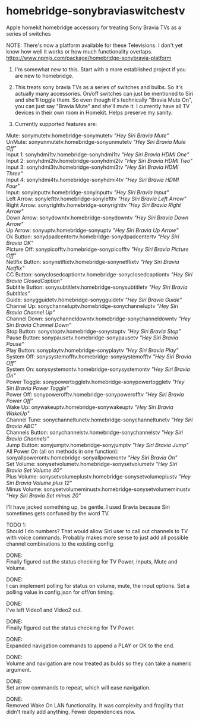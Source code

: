 # homebridge-sonybraviaswitchestv
Apple homekit homebridge accessory for treating Sony Bravia TVs as a series of switches

NOTE: There's now a platform available for these Televisions.  I don't yet know how well it works or how much functionality overlaps.
https://www.npmjs.com/package/homebridge-sonybravia-platform


1. I'm somewhat new to this.  Start with a more established project if you are new to homebridge.

2. This treats sony bravia TVs as a series of switches and bulbs.  So it's actually many accessories.  On/off switches can just be mentioned to Siri and she'll toggle them.  So even though it's technically "Bravia Mute On", you can just say "Bravia Mute" and she'll mute it.  I currently have all TV devices in their own room in Homekit.  Helps preserve my sanity.

3. Currently supported features are: </i><br>

Mute: sonymutetv.homebridge-sonymutetv <i>"Hey Siri Bravia Mute"</i><br>
UnMute: sonyunmutetv.homebridge-sonyunmutetv  <i>"Hey Siri Bravia Mute Off"</i><br>
Input 1: sonyhdmi1tv.homebridge-sonyhdmi1tv  <i>"Hey Siri Bravia HDMI One"</i><br>
Input 2: sonyhdmi2tv.homebridge-sonyhdmi2tv  <i>"Hey Siri Bravia HDMI Two"</i><br>
Input 3: sonyhdmi3tv.homebridge-sonyhdmi3tv  <i>"Hey Siri Bravia HDMI Three"</i><br>
Input 4: sonyhdmi4tv.homebridge-sonyhdmi4tv  <i>"Hey Siri Bravia HDMI Four"</i><br>
Input: sonyinputtv.homebridge-sonyinputtv  <i>"Hey Siri Bravia Input"</i><br>
Left Arrow: sonylefttv.homebridge-sonylefttv  <i>"Hey Siri Bravia Left Arrow"</i><br>
Right Arrow: sonyrighttv.homebridge-sonyrighttv  <i>"Hey Siri Bravia Right Arrow"</i><br>
Down Arrow: sonydowntv.homebridge-sonydowntv  <i>"Hey Siri Bravia Down Arrow"</i><br>
Up Arrow: sonyuptv.homebridge-sonyuptv  <i>"Hey Siri Bravia Up Arrow"</i><br>
Ok Button: sonydpadcentertv.homebridge-sonydpadcentertv  <i>"Hey Siri Bravia OK"</i><br>
Picture Off: sonypicofftv.homebridge-sonypicofftv  <i>"Hey Siri Bravia Picture Off"</i><br>
Netlfix Button: sonynetflixtv.homebridge-sonynetflixtv  <i>"Hey Siri Bravia Netflix"</i><br>
CC Button: sonyclosedcaptiontv.homebridge-sonyclosedcaptiontv <i>"Hey Siri Bravia ClosedCaption"</i><br>
Subtitle Button: sonysubtitletv.homebridge-sonysubtitletv <i>"Hey Siri Bravia Subtitles"</i><br>
Guide: sonygguidetv.homebridge-sonygguidetv <i>"Hey Siri Bravia Guide"</i><br>
Channel Up: sonychanneluptv.homebridge-sonychanneluptv <i>"Hey Siri Bravia Channel Up"</i><br>
Channel Down: sonychanneldowntv.homebridge-sonychanneldowntv <i>"Hey Siri Bravia Channel Down"</i><br>
Stop Button: sonystoptv.homebridge-sonystoptv <i>"Hey Siri Bravia Stop"</i><br>
Pause Button: sonypausetv.homebridge-sonypausetv <i>"Hey Siri Bravia Pause"</i><br>
Play Button: sonyplaytv.homebridge-sonyplaytv <i>"Hey Siri Bravia Play"</i><br>
System Off: sonysystemofftv.homebridge-sonysystemofftv <i>"Hey Siri Bravia Off"</i><br>
System On: sonysystemontv.homebridge-sonysystemontv <i>"Hey Siri Bravia On"</i><br>
Power Toggle: sonypowertoggletv.homebridge-sonypowertoggletv <i>"Hey Siri Bravia Power Toggle"</i><br>
Power Off: sonypowerofftv.homebridge-sonypowerofftv <i>"Hey Siri Bravia Power Off"</i><br>
Wake Up: onywakeuptv.homebridge-sonywakeuptv <i>"Hey Siri Bravia WakeUp"</i><br>
Channel Tune: sonychanneltunetv.homebridge-sonychanneltunetv <i>"Hey Siri Bravia ABC"</i><br>
Channels Button: sonychannelstv.homebridge-sonychannelstv <i>"Hey Siri Bravia Channels"</i><br>
Jump Button: sonyjumptv.homebridge-sonyjumptv <i>"Hey Siri Bravia Jump"</i><br>
All Power On (all on methods in one function): sonyallpowerontv.homebridge-sonyallpowerontv <i>"Hey Siri Bravia On"</i><br>
Set Volume: sonysetvolumetv.homebridge-sonysetvolumetv <i>"Hey Siri Bravia Set Volume 40"</i><br>
Plus Volume: sonysetvolumeplustv.homebridge-sonysetvolumeplustv <i>"Hey Siri Bravia Volume plus 12"</i><br>
Minus Volume: sonysetvolumeminustv.homebridge-sonysetvolumeminustv <i>"Hey Siri Bravia Set minus 20"</i><br>

I'll have jacked something up, be gentle.
I used Bravia because Siri sometimes gets confused by the word TV.

TODO 1: </br>
Should I do numbers? That would allow Siri user to call out channels to TV with voice commands.
Probably makes more sense to just add all possible channel combinations to the existing config.

DONE: </br>
Finally figured out the status checking for TV Power, Inputs, Mute and Volume.

DONE:</br>
I can implement polling for status on volume, mute, the input options.  Set a polling value in config.json for off/on timing.

DONE:</br>
I've left Video1 and Video2 out.

DONE: </br>
Finally figured out the status checking for TV Power.

DONE:</br>
Expanded navigation commands to append a PLAY or OK to the end.

DONE:</br>
Volume and navigation are now treated as bulds so they can take a numeric argument.

DONE:</br>
Set arrow commands to repeat, which will ease navigation.

DONE:</br>
Removed Wake On LAN functionality.  It was complexity and fragility that didn't really add anything.  Fewer dependencies now.
